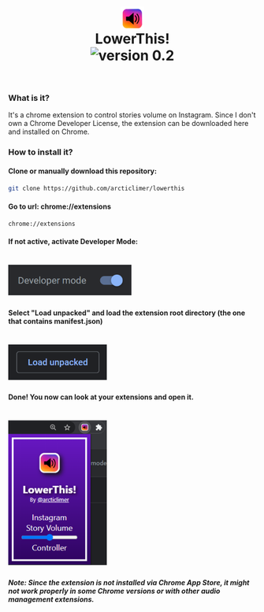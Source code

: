 # <div align="center"><img align="center" width="48px" src="extension/icons/logo48.png"/><br>LowerThis!<br>![version 0.2](https://img.shields.io/badge/version-0.2-purple.svg?style=flat-square)</div>

<br>

### What is it?

It's a chrome extension to control stories volume on Instagram. Since I don't own a Chrome Developer License, the extension can be downloaded here and installed on Chrome.

### How to install it?

#### Clone or manually download this repository:

```bash
git clone https://github.com/arcticlimer/lowerthis
```

#### Go to url: chrome://extensions

```url
chrome://extensions
```

#### If not active, activate Developer Mode:

# <img width="250px" src="img/developer-mode.png">

#### Select "Load unpacked" and load the extension root directory (the one that contains manifest.json)

# <img width="200px" src="img/load-unpacked.png">

#### Done! You now can look at your extensions and open it.

# <img width="200px" src="img/popup.png">

##### Note: Since the extension is not installed via Chrome App Store, it might not work properly in some Chrome versions or with other audio management extensions.
